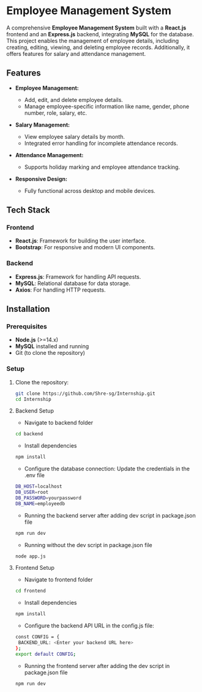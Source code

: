 # Employee Management System

A comprehensive **Employee Management System** built with a **React.js** frontend and an **Express.js** backend, integrating **MySQL** for the database. This project enables the management of employee details, including creating, editing, viewing, and deleting employee records. Additionally, it offers features for salary and attendance management.

## Features

- **Employee Management:**
  - Add, edit, and delete employee details.
  - Manage employee-specific information like name, gender, phone number, role, salary, etc.

- **Salary Management:**
  - View employee salary details by month.
  - Integrated error handling for incomplete attendance records.

- **Attendance Management:**
  - Supports holiday marking and employee attendance tracking.

- **Responsive Design:**
  - Fully functional across desktop and mobile devices.

## Tech Stack

### Frontend
- **React.js**: Framework for building the user interface.
- **Bootstrap**: For responsive and modern UI components.

### Backend
- **Express.js**: Framework for handling API requests.
- **MySQL**: Relational database for data storage.
- **Axios**: For handling HTTP requests.

## Installation

### Prerequisites
- **Node.js** (>=14.x)
- **MySQL** installed and running
- Git (to clone the repository)

### Setup

1. Clone the repository:
   ```bash
   git clone https://github.com/Shre-sg/Internship.git
   cd Internship
   ```
   
2. Backend Setup
   - Navigate to backend folder
   ```bash
   cd backend
   ```
   - Install dependencies
   ```bash
   npm install
   ```
   - Configure the database connection: Update the credentials in the .env file
   ```bash
   DB_HOST=localhost
   DB_USER=root
   DB_PASSWORD=yourpassword
   DB_NAME=employeedb
   ```
   - Running the backend server after adding dev script in package.json file
   ```bash
   npm run dev
   ```
   - Running without the dev script in package.json file
   ```bash
   node app.js
   ```

3. Frontend Setup
   - Navigate to frontend folder
   ```bash
   cd frontend
   ```
   - Install dependencies
   ```bash
   npm install
   ```
   - Configure the backend API URL in the config.js file:
   ```bash
   const CONFIG = {
    BACKEND_URL: <Enter your backend URL here>
   };
   export default CONFIG;
   ```
   - Running the frontend server after adding the dev script in package.json file
   ```bash
   npm run dev
   ```
